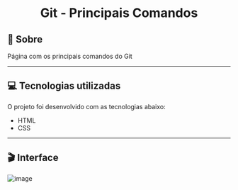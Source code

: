 <h1 align="center">Git - Principais Comandos</h1>

## 📃 Sobre
Página com os principais comandos do Git

---

## 💻 Tecnologias utilizadas
O projeto foi desenvolvido com as tecnologias abaixo: <br>

* HTML
* CSS

---

## 🎬 Interface
![image](https://github.com/viniciusarashiro/git-commands/assets/69775625/4e9e9f32-08cd-48bd-aacb-b0de7ca537c3)
